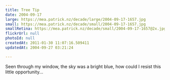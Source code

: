 ```yaml
---
title: Tree Tip
date: 2004-09-17
large: https://mea.patrick.nz/decade/large/2004-09-17-1657.jpg
small: https://mea.patrick.nz/decade/small/2004-09-17-1657.jpg
smallRetina: https://mea.patrick.nz/decade/small/2004-09-17-1657@2x.jpg
flickrUrl: null
photoId: null
createdAt: 2011-01-30 11:07:16.509411
updatedAt: 2004-09-27 03:21:24

---
```

Seen through my window, the sky was a bright blue, how could I resist this little opportunity...
